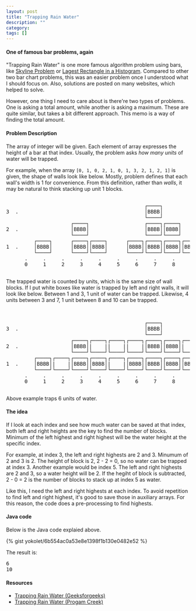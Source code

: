```yaml
---
layout: post
title: "Trapping Rain Water"
description: ""
category: 
tags: []
---
```


#### One of famous bar problems, again ####

"Trapping Rain Water" is one more famous algorithm problem using bars, like
[Skyline Problem](http://yokolet.github.io/2017/05/26/skyline-problem.html) or
[Lagest Rectangle in a Histogram](http://yokolet.github.io/2017/05/25/largest-rectangle-in-histogram.html).
Compared to other two bar chart problems, this was an easier problem once I understood what I should focus on.
Also, solutions are posted on many websites, which helped to solve.

However, one thing I need to care about is there're two types of problems.
One is asking a total amount, while another is asking a maximum.
These are quite similar, but takes a bit different approach.
This memo is a way of finding the total amount.


#### Problem Description ####

The array of integer will be given.
Each element of array expresses the height of a bar at that index.
Usually, the problem asks *how many units* of water will be trapped.

For example, when the array `[0, 1, 0, 2, 1, 0, 1, 3, 2, 1, 2, 1]` is given,
the shape of walls look like below.
Mostly, problem defines that each wall's width is 1 for convenience.
From this definition, rather than *walls*,
it may be natural to think stacking up unit 1 blocks.


<pre>

                                             ┌────┐
3  .                                         │BBBB│
                                             └────┘
                     ┌────┐                  ┌────┐┌────┐      ┌────┐
2  .                 │BBBB│                  │BBBB││BBBB│      │BBBB│
                     └────┘                  └────┘└────┘      └────┘
         ┌────┐      ┌────┐┌────┐      ┌────┐┌────┐┌────┐┌────┐┌────┐┌────┐
1  .     │BBBB│      │BBBB││BBBB│      │BBBB││BBBB││BBBB││BBBB││BBBB││BBBB│
         └────┘      └────┘└────┘      └────┘└────┘└────┘└────┘└────┘└────┘
      .     .     .     .     .     .     .     .     .     .     .     .
      0     1     2     3     4     5     6     7     8     9     10    11 

</pre>

The trapped water is counted by units, which is the same size of wall blocks.
If I put white boxes like water is trapped by left and right walls,
it will look like below.
Between 1 and 3, 1 unit of water can be trapped.
Likewise, 4 units between 3 and 7, 1 unit between 8 and 10 can be trapped.

<pre>


                                             ┌────┐
3  .                                         │BBBB│
                                             └────┘
                     ┌────┐┌────┐┌────┐┌────┐┌────┐┌────┐┌────┐┌────┐
2  .                 │BBBB│|    ||    ||    |│BBBB││BBBB│|    |│BBBB│
                     └────┘└────┘└────┘└────┘└────┘└────┘└────┘└────┘
         ┌────┐┌────┐┌────┐┌────┐┌────┐┌────┐┌────┐┌────┐┌────┐┌────┐┌────┐
1  .     │BBBB│|    |│BBBB││BBBB│|    |│BBBB││BBBB││BBBB││BBBB││BBBB││BBBB│
         └────┘└────┘└────┘└────┘└────┘└────┘└────┘└────┘└────┘└────┘└────┘
      .     .     .     .     .     .     .     .     .     .     .     .
      0     1     2     3     4     5     6     7     8     9     10    11 

</pre>

Above example traps 6 units of water.


#### The idea ####

If I look at each index and see how much water can be saved at that index,
both left and right heights are the key to find the number of blocks.
Minimum of the left highest and right highest will be the water height at the specific index.

For example, at index 3, the left and right highests are 2 and 3.
Minumum of 2 and 3 is 2. The height of block is 2, 2 - 2 = 0,
so no water can be trapped at index 3.
Another example would be index 5.
The left and right highests are 2 and 3, so a water height will be 2.
If the hegiht of block is subtracted, 2 - 0 = 2 is the number of 
blocks to stack up at index 5 as water.

Like this, I need the left and right highests at each index.
To avoid repetition to find left and right highest, it's good to
save those in auxiliary arrays.
For this reason, the code does a pre-processing to find highests.



#### Java code ####

Below is the Java code explaied above.

{% gist  yokolet/6b554ac0a53e8e1398f1b130e0482e52 %}

The result is:

<pre>
6
10
</pre>


#### Resources ####

- [Trapping Rain Water (Geeksforgeeks)](http://www.geeksforgeeks.org/trapping-rain-water/)
- [Trapping Rain Water (Progam Creek)](http://www.programcreek.com/2014/06/leetcode-trapping-rain-water-java/)

